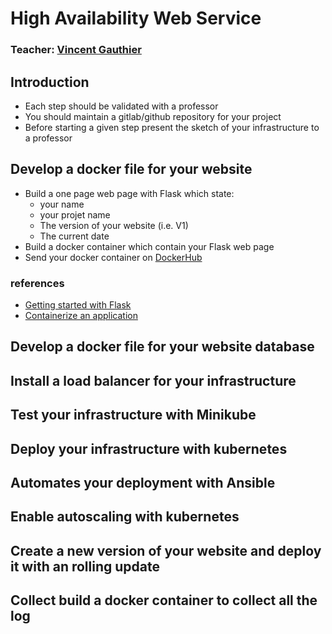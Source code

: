 # High Availability Web Service

### Teacher: [Vincent Gauthier](mailto:vincent.gauthier@telecom-sudparis.eu)


## Introduction

* Each step should be validated with a professor
* You should maintain a gitlab/github repository for your project
* Before starting a given step present the sketch of your infrastructure to a professor

## Develop a docker file for your website

* Build a one page web page with Flask which state:
  * your name
  * your projet name
  * The version of your website (i.e. V1)
  * The current date
* Build a docker container which contain your Flask web page
* Send your docker container on [DockerHub](https://hub.docker.com/})

### references 
* [Getting started with Flask](https://flask.palletsprojects.com/en/2.2.x/quickstart/)
* [Containerize an application](https://docs.docker.com/get-started/02_our_app/)

## Develop a docker file for your website database

## Install a load balancer for your infrastructure

## Test your infrastructure with Minikube

## Deploy your infrastructure with kubernetes

## Automates your deployment with Ansible

## Enable autoscaling with kubernetes

## Create a new version of your website and deploy it with an rolling update

## Collect build a docker container to collect all the log
